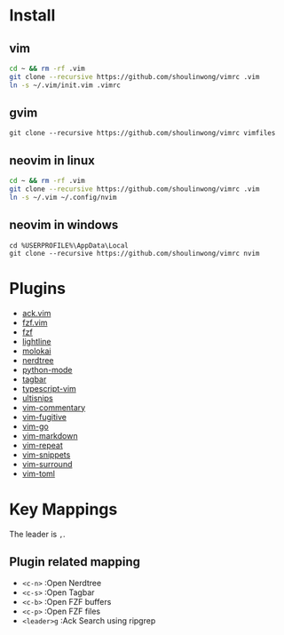 
# Install

## vim

```bash
cd ~ && rm -rf .vim
git clone --recursive https://github.com/shoulinwong/vimrc .vim
ln -s ~/.vim/init.vim .vimrc
```

## gvim

```batch
git clone --recursive https://github.com/shoulinwong/vimrc vimfiles
```

## neovim in linux

```bash
cd ~ && rm -rf .vim
git clone --recursive https://github.com/shoulinwong/vimrc .vim
ln -s ~/.vim ~/.config/nvim
```

## neovim in windows

```batch
cd %USERPROFILE%\AppData\Local
git clone --recursive https://github.com/shoulinwong/vimrc nvim
```

# Plugins

- [ack.vim](https://github.com/mileszs/ack.vim.git)
- [fzf.vim](https://github.com/junegunn/fzf.vim.git)
- [fzf](https://github.com/junegunn/fzf.git)
- [lightline](https://github.com/itchyny/lightline.vim)
- [molokai](https://github.com/fatih/molokai)
- [nerdtree](https://github.com/scrooloose/nerdtree.git)
- [python-mode](https://github.com/python-mode/python-mode)
- [tagbar](https://github.com/majutsushi/tagbar.git)
- [typescript-vim](https://github.com/leafgarland/typescript-vim.git)
- [ultisnips](https://github.com/SirVer/ultisnips.git)
- [vim-commentary](https://github.com/tpope/vim-commentary.git)
- [vim-fugitive](https://github.com/tpope/vim-fugitive.git)
- [vim-go](https://github.com/fatih/vim-go.git)
- [vim-markdown](https://github.com/plasticboy/vim-markdown.git)
- [vim-repeat](https://github.com/tpope/vim-repeat.git)
- [vim-snippets](https://github.com/honza/vim-snippets.git)
- [vim-surround](https://github.com/tpope/vim-surround.git)
- [vim-toml](https://github.com/cespare/vim-toml.git)

# Key Mappings

The leader is `,`.

## Plugin related mapping

- `<c-n>` :Open Nerdtree
- `<c-s>` :Open Tagbar
- `<c-b>` :Open FZF buffers
- `<c-p>` :Open FZF files
- `<leader>g` :Ack Search using ripgrep
